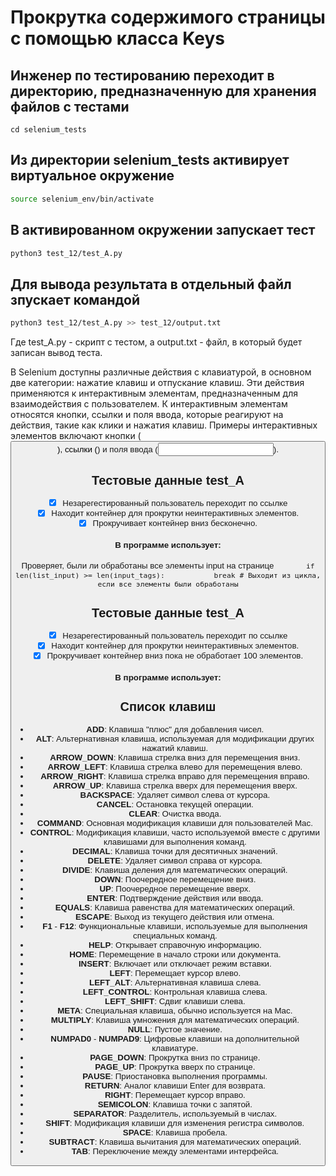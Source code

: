 # Прокрутка содержимого страницы с помощью класса Keys

## Инженер по тестированию переходит в директорию, предназначенную для хранения файлов с тестами
```
cd selenium_tests
```
## Из директории selenium_tests активирует виртуальное окружение
```sh
source selenium_env/bin/activate
```
## В активированном окружении запускает тест 
```sh
python3 test_12/test_A.py
```
## Для вывода результата в отдельный файл зпускает командой 
```sh
python3 test_12/test_A.py >> test_12/output.txt
```
Где test_A.py -  скрипт с тестом, а output.txt - файл, в который будет записан вывод теста.

В Selenium доступны различные действия с клавиатурой, в основном две категории: нажатие клавиш и отпускание клавиш. 
Эти действия применяются к интерактивным элементам, предназначенным для взаимодействия с пользователем. 
К интерактивным элементам относятся кнопки, ссылки и поля ввода, которые реагируют на действия, такие как клики и нажатия клавиш. 
Примеры интерактивных элементов включают кнопки (<button>), ссылки (<a>) и поля ввода (<input />).

## Тестовые данные test_A
- [x] Незарегестированный пользователь переходит по ссылке
- [x] Находит контейнер для прокрутки неинтерактивных элементов.
- [x] Прокручивает контейнер вниз бесконечно.
#### В программе использует:


 Проверяет, были ли обработаны все элементы input на странице
 ```       if len(list_input) >= len(input_tags):```
 ```           break # Выходит из цикла, если все элементы были обработаны```

## Тестовые данные test_A
- [x] Незарегестированный пользователь переходит по ссылке
- [x] Находит контейнер для прокрутки неинтерактивных элементов.
- [x] Прокручивает контейнер вниз пока не обработает 100 элементов.
#### В программе использует:

 ## Список клавиш
- **ADD**: Клавиша "плюс" для добавления чисел.
- **ALT**: Альтернативная клавиша, используемая для модификации других нажатий клавиш.
- **ARROW_DOWN**: Клавиша стрелка вниз для перемещения вниз.
- **ARROW_LEFT**: Клавиша стрелка влево для перемещения влево.
- **ARROW_RIGHT**: Клавиша стрелка вправо для перемещения вправо.
- **ARROW_UP**: Клавиша стрелка вверх для перемещения вверх.
- **BACKSPACE**: Удаляет символ слева от курсора.
- **CANCEL**: Остановка текущей операции.
- **CLEAR**: Очистка ввода.
- **COMMAND**: Основная модификация клавиши для пользователей Mac.
- **CONTROL**: Модификация клавиши, часто используемой вместе с другими клавишами для выполнения команд.
- **DECIMAL**: Клавиша точки для десятичных значений.
- **DELETE**: Удаляет символ справа от курсора.
- **DIVIDE**: Клавиша деления для математических операций.
- **DOWN**: Поочередное перемещение вниз.
- **UP**: Поочередное перемещение вверх.
- **ENTER**: Подтверждение действия или ввода.
- **EQUALS**: Клавиша равенства для математических операций.
- **ESCAPE**: Выход из текущего действия или отмена.
- **F1** - **F12**: Функциональные клавиши, используемые для выполнения специальных команд.
- **HELP**: Открывает справочную информацию.
- **HOME**: Перемещение в начало строки или документа.
- **INSERT**: Включает или отключает режим вставки.
- **LEFT**: Перемещает курсор влево.
- **LEFT_ALT**: Альтернативная клавиша слева.
- **LEFT_CONTROL**: Контрольная клавиша слева.
- **LEFT_SHIFT**: Сдвиг клавиши слева.
- **META**: Специальная клавиша, обычно используется на Mac.
- **MULTIPLY**: Клавиша умножения для математических операций.
- **NULL**: Пустое значение.
- **NUMPAD0** - **NUMPAD9**: Цифровые клавиши на дополнительной клавиатуре.
- **PAGE_DOWN**: Прокрутка вниз по странице.
- **PAGE_UP**: Прокрутка вверх по странице.
- **PAUSE**: Приостановка выполнения программы.
- **RETURN**: Аналог клавиши Enter для возврата.
- **RIGHT**: Перемещает курсор вправо.
- **SEMICOLON**: Клавиша точки с запятой.
- **SEPARATOR**: Разделитель, используемый в числах.
- **SHIFT**: Модификация клавиши для изменения регистра символов.
- **SPACE**: Клавиша пробела.
- **SUBTRACT**: Клавиша вычитания для математических операций.
- **TAB**: Переключение между элементами интерфейса.